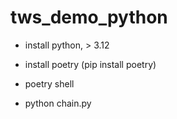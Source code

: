 # tws_demo_python


- install python, > 3.12

- install poetry
(pip install poetry)

- poetry shell

- python chain.py

